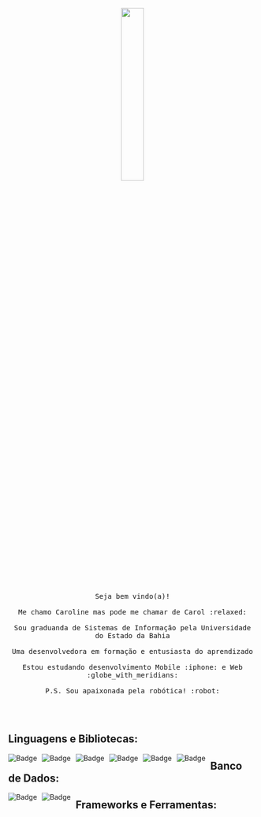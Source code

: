 <p align="center">
  <img src="https://media.giphy.com/media/MeJgB3yMMwIaHmKD4z/giphy.gif" width="30%">
  <br><br>
  <samp>
    Seja bem vindo(a)!
    <br><br>
    Me chamo Caroline mas pode me chamar de Carol :relaxed:
    <br><br>
    Sou graduanda de Sistemas de Informação pela Universidade do Estado da Bahia
    <br><br>
    Uma desenvolvedora em formação e entusiasta do aprendizado
    <br><br>
    Estou estudando desenvolvimento Mobile :iphone: e Web :globe_with_meridians: 
    <br><br>
    P.S. Sou apaixonada pela robótica! :robot:
  </samp>
</p>

<br>

<br>

## Linguagens e Bibliotecas:

<img alt="Badge" style="float: left; margin-right: 10px;" src="https://img.shields.io/badge/-C-blue?style=flat&logo=&link=https://github.com/BRdhanani"/> <img alt="Badge" style="float: left; margin-right: 10px;"  src="https://img.shields.io/badge/-C++-blue?style=flat&logo=&link=https://github.com/BRdhanani"/> <img alt="Badge" style="float: left; margin-right: 10px;"  src ="https://img.shields.io/badge/-JAVA-red?style=flat&logo=java&link=https://github.com/BRdhanani"/>    <img alt="Badge" style="float: left; margin-right: 10px;"  src="https://img.shields.io/badge/-HTML5-orange?style=flat&logo=html5&link=https://github.com/BRdhanani"/>    <img alt="Badge" style="float: left; margin-right: 10px;"  src="https://img.shields.io/badge/-CSS3-blue?style=flat&logo=css3&link=https://github.com/BRdhanani"/>     <img alt="Badge" style="float: left; margin-right: 10px;"  src="https://img.shields.io/badge/-JAVASCRIPT-black?style=flat&logo=javascript&link=https://github.com/BRdhanani"/>    

## Banco de Dados:

<img alt="Badge" style="float: left; margin-right: 10px;" src="https://img.shields.io/badge/-MySQL-black?style=flat&logo=mysql&link=https://github.com/BRdhanani"/> <img alt="Badge" style="float: left; margin-right: 10px;" src="https://img.shields.io/badge/-XAMPP-black?style=flat&logo=xampp&link=https://github.com/BRdhanani"/>

## Frameworks e Ferramentas: 

